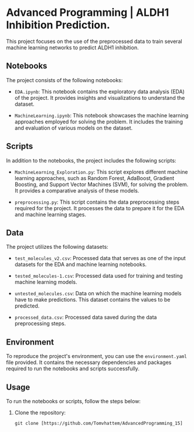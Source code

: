 # Advanced Programming | ALDH1 Inhibition Prediction.

This project focuses on the use of the preprocessed data to train several machine learning networks to predict ALDH1 inhibition.

## Notebooks

The project consists of the following notebooks:

- `EDA.ipynb`: This notebook contains the exploratory data analysis (EDA) of the project. It provides insights and visualizations to understand the dataset.

- `MachineLearning.ipynb`: This notebook showcases the machine learning approaches employed for solving the problem. It includes the training and evaluation of various models on the dataset.

## Scripts

In addition to the notebooks, the project includes the following scripts:

- `MachineLearning_Exploration.py`: This script explores different machine learning approaches, such as Random Forest, AdaBoost, Gradient Boosting, and Support Vector Machines (SVM), for solving the problem. It provides a comparative analysis of these models.

- `preprocessing.py`: This script contains the data preprocessing steps required for the project. It processes the data to prepare it for the EDA and machine learning stages.

## Data

The project utilizes the following datasets:

- `test_molecules_v2.csv`: Processed data that serves as one of the input datasets for the EDA and machine learning notebooks.

- `tested_molecules-1.csv`: Processed data used for training and testing machine learning models.

- `untested_molecules.csv`: Data on which the machine learning models have to make predictions. This dataset contains the values to be predicted.

- `processed_data.csv`: Processed data saved during the data preprocessing steps.

## Environment

To reproduce the project's environment, you can use the `environment.yaml` file provided. It contains the necessary dependencies and packages required to run the notebooks and scripts successfully.

## Usage

To run the notebooks or scripts, follow the steps below:

1. Clone the repository:

   ```shell
   git clone [https://github.com/Tomvhattem/AdvancedProgramming_15]
